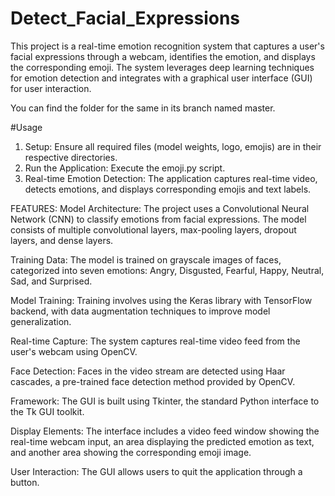 # Detect_Facial_Expressions
This project is  a real-time emotion recognition system that captures a user's facial expressions through a webcam, identifies the emotion, and displays the corresponding emoji. The system leverages deep learning techniques for emotion detection and integrates with a graphical user interface (GUI) for user interaction.

You can find the folder for the same in its branch named master.

#Usage
1) Setup: Ensure all required files (model weights, logo, emojis) are in their respective directories.
2) Run the Application: Execute the emoji.py script.
3) Real-time Emotion Detection: The application captures real-time video, detects emotions, and displays corresponding emojis and text labels.

FEATURES:
Model Architecture: The project uses a Convolutional Neural Network (CNN) to classify emotions from facial expressions. The model consists of multiple convolutional layers, max-pooling layers, dropout layers, and dense layers.

Training Data: The model is trained on grayscale images of faces, categorized into seven emotions: Angry, Disgusted, Fearful, Happy, Neutral, Sad, and Surprised.

Model Training: Training involves using the Keras library with TensorFlow backend, with data augmentation techniques to improve model generalization.

Real-time Capture: The system captures real-time video feed from the user's webcam using OpenCV.

Face Detection: Faces in the video stream are detected using Haar cascades, a pre-trained face detection method provided by OpenCV.

Framework: The GUI is built using Tkinter, the standard Python interface to the Tk GUI toolkit.

Display Elements: The interface includes a video feed window showing the real-time webcam input, an area displaying the predicted emotion as text, and another area showing the corresponding emoji image.

User Interaction: The GUI allows users to quit the application through a button.
